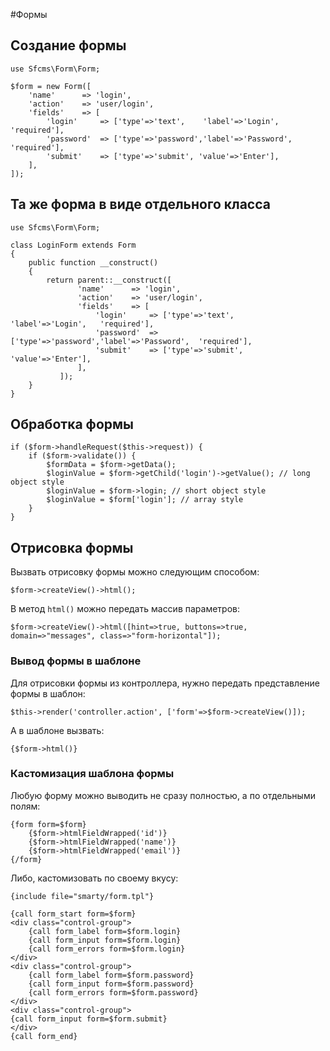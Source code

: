 #Формы

## Создание формы

    use Sfcms\Form\Form;

    $form = new Form([
        'name'      => 'login',
        'action'    => 'user/login',
        'fields'    => [
            'login'     => ['type'=>'text',    'label'=>'Login',   'required'],
            'password'  => ['type'=>'password','label'=>'Password',  'required'],
            'submit'    => ['type'=>'submit', 'value'=>'Enter'],
        ],
    ]);

## Та же форма в виде отдельного класса

    use Sfcms\Form\Form;

    class LoginForm extends Form
    {
        public function __construct()
        {
            return parent::__construct([
                   'name'      => 'login',
                   'action'    => 'user/login',
                   'fields'    => [
                       'login'     => ['type'=>'text',    'label'=>'Login',   'required'],
                       'password'  => ['type'=>'password','label'=>'Password',  'required'],
                       'submit'    => ['type'=>'submit', 'value'=>'Enter'],
                   ],
               ]);
        }
    }

## Обработка формы

    if ($form->handleRequest($this->request)) {
        if ($form->validate()) {
            $formData = $form->getData();
            $loginValue = $form->getChild('login')->getValue(); // long object style
            $loginValue = $form->login; // short object style
            $loginValue = $form['login']; // array style
        }
    }

## Отрисовка формы

Вызвать отрисовку формы можно следующим способом:

    $form->createView()->html();

В метод `html()` можно передать массив параметров:

    $form->createView()->html([hint=>true, buttons=>true, domain=>"messages", class=>"form-horizontal"]);

### Вывод формы в шаблоне

Для отрисовки формы из контроллера, нужно передать представление формы в шаблон:

    $this->render('controller.action', ['form'=>$form->createView()]);

А в шаблоне вызвать:

    {$form->html()}

### Кастомизация шаблона формы

Любую форму можно выводить не сразу полностью, а по отдельными полям:

    {form form=$form}
        {$form->htmlFieldWrapped('id')}
        {$form->htmlFieldWrapped('name')}
        {$form->htmlFieldWrapped('email')}
    {/form}

Либо, кастомизовать по своему вкусу:

    {include file="smarty/form.tpl"}

    {call form_start form=$form}
    <div class="control-group">
        {call form_label form=$form.login}
        {call form_input form=$form.login}
        {call form_errors form=$form.login}
    </div>
    <div class="control-group">
        {call form_label form=$form.password}
        {call form_input form=$form.password}
        {call form_errors form=$form.password}
    </div>
    <div class="control-group">
    {call form_input form=$form.submit}
    </div>
    {call form_end}
